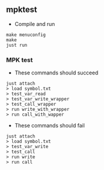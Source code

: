 ## mpktest
- Compile and run

```
make menuconfig
make
just run
```

### MPK test
- These commands should succeed
```
just attach
> load symbol.txt
> test_var_read
> test_var_write_wrapper
> test_call_wrapper
> run write_with_wrapper
> run call_with_wapper
```

- These commands should fail
```
just attach
> load symbol.txt
> test_var_write
> test_call
> run write
> run call
```

